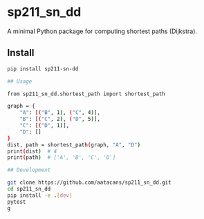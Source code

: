 # sp211_sn_dd

A minimal Python package for computing shortest paths (Dijkstra).

## Install

```bash
pip install sp211-sn-dd

## Usage

from sp211_sn_dd.shortest_path import shortest_path

graph = {
    "A": [("B", 1), ("C", 4)],
    "B": [("C", 2), ("D", 5)],
    "C": [("D", 1)],
    "D": []
}
dist, path = shortest_path(graph, "A", "D")
print(dist)  # 4
print(path)  # ['A', 'B', 'C', 'D']

## Development 

git clone https://github.com/aatacans/sp211_sn_dd.git
cd sp211_sn_dd
pip install -e .[dev]
pytest
g